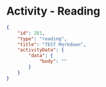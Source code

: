 # Activity - Reading


```json
{
    "id": 281,
    "type": "reading",
    "title": "TEST Markdown",
    "activityData": {
        "data": {
            "body": ""
        }
    }
}
```